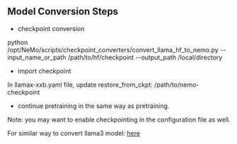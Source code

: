 ## Model Conversion Steps 
- checkpoint conversion

python /opt/NeMo/scripts/checkpoint_converters/convert_llama_hf_to_nemo.py --input_name_or_path /path/to/hf/checkpoint --output_path /local/directory   

- import checkpoint

In llamax-xxb.yaml file, update restore_from_ckpt: /path/to/nemo-checkpoint

- continue pretraining in the same way as pretraining.

Note: you may want to enable checkpointing in the configuration file as well.

For similar way to convert llama3 model: [here](https://docs.nvidia.com/nemo-framework/user-guide/latest/llms/starcoder2/checkpointconversion.html)

